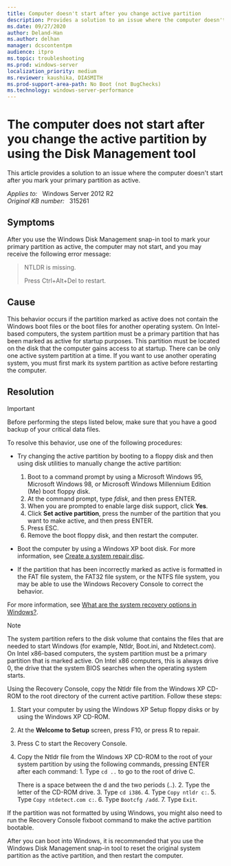 ```yaml
---
title: Computer doesn't start after you change active partition
description: Provides a solution to an issue where the computer doesn't start after you mark your primary partition as active.
ms.date: 09/27/2020
author: Deland-Han
ms.author: delhan
manager: dcscontentpm
audience: itpro
ms.topic: troubleshooting
ms.prod: windows-server
localization_priority: medium
ms.reviewer: kaushika, DIASMITH
ms.prod-support-area-path: No Boot (not BugChecks)
ms.technology: windows-server-performance
---
```

# The computer does not start after you change the active partition by using the Disk Management tool

This article provides a solution to an issue where the computer doesn't start after you mark your primary partition as active.

_Applies to:_ &nbsp; Windows Server 2012 R2  
_Original KB number:_ &nbsp; 315261

## Symptoms

After you use the Windows Disk Management snap-in tool to mark your primary partition as active, the computer may not start, and you may receive the following error message:

> NTLDR is missing.
>
> Press Ctrl+Alt+Del to restart.

## Cause

This behavior occurs if the partition marked as active does not contain the Windows boot files or the boot files for another operating system. On Intel-based computers, the system partition must be a primary partition that has been marked as active for startup purposes. This partition must be located on the disk that the computer gains access to at startup. There can be only one active system partition at a time. If you want to use another operating system, you must first mark its system partition as active before restarting the computer.

## Resolution

> [!IMPORTANT]
> Before performing the steps listed below, make sure that you have a good backup of your critical data files.

To resolve this behavior, use one of the following procedures:

- Try changing the active partition by booting to a floppy disk and then using disk utilities to manually change the active partition:

  1. Boot to a command prompt by using a Microsoft Windows 95, Microsoft Windows 98, or Microsoft Windows Millennium Edition (Me) boot floppy disk.
  2. At the command prompt, type *fdisk*, and then press ENTER.
  3. When you are prompted to enable large disk support, click **Yes**.
  4. Click **Set active partition**, press the number of the partition that you want to make active, and then press ENTER.
  5. Press ESC.
  6. Remove the boot floppy disk, and then restart the computer.

- Boot the computer by using a Windows XP boot disk. For more information, see [Create a system repair disc](https://support.microsoft.com/help/17423).

- If the partition that has been incorrectly marked as active is formatted in the FAT file system, the FAT32 file system, or the NTFS file system, you may be able to use the Windows Recovery Console to correct the behavior.

For more information, see [What are the system recovery options in Windows?](https://support.microsoft.com/help/17101).

> [!NOTE]
> The system partition refers to the disk volume that contains the files that are needed to start Windows (for example, Ntldr, Boot.ini, and Ntdetect.com). On Intel x86-based computers, the system partition must be a primary partition that is marked active. On Intel x86 computers, this is always drive 0, the drive that the system BIOS searches when the operating system starts.

Using the Recovery Console, copy the Ntldr file from the Windows XP CD-ROM to the root directory of the current active partition. Follow these steps:

  1. Start your computer by using the Windows XP Setup floppy disks or by using the Windows XP CD-ROM.
  2. At the **Welcome to Setup** screen, press F10, or press R to repair.
  3. Press C to start the Recovery Console.
  4. Copy the Ntldr file from the Windows XP CD-ROM to the root of your system partition by using the following commands, pressing ENTER after each command:
    1. Type `cd ..` to go to the root of drive C.

        There is a space between the d and the two periods (..).
    2. Type the letter of the CD-ROM drive.
    3. Type `cd i386`.
    4. Type `Copy ntldr c:`.
    5. Type `Copy ntdetect.com c:`.
    6. Type `Bootcfg /add`.
    7. Type `Exit`.

If the partition was not formatted by using Windows, you might also need to run the Recovery Console fixboot command to make the active partition bootable.

After you can boot into Windows, it is recommended that you use the Windows Disk Management snap-in tool to reset the original system partition as the active partition, and then restart the computer.
